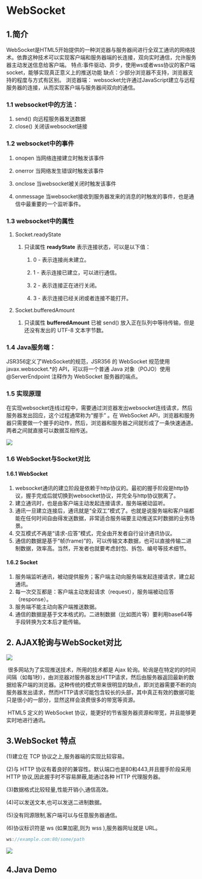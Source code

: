 # WebSocket

##  1.简介

WebSocket是HTML5开始提供的一种浏览器与服务器间进行全双工通讯的网络技术。依靠这种技术可以实现客户端和服务器端的长连接，双向实时通信，允许服务器主动发送信息给客户端。
特点:事件驱动、异步，使用ws或者wss协议的客户端socket，能够实现真正意义上的推送功能
缺点：少部分浏览器不支持，浏览器支持的程度与方式有区别。
浏览器端：
websocket允许通过JavaScript建立与远程服务器的连接，从而实现客户端与服务器间双向的通信。

### 1.1 websocket中的方法：
1. send() 向远程服务器发送数据
2. close() 关闭该websocket链接
### 1.2 websocket中的事件
1. onopen 当网络连接建立时触发该事件

2. onerror 当网络发生错误时触发该事件

3. onclose 当websocket被关闭时触发该事件

4. onmessage 当websocket接收到服务器发来的消息的时触发的事件，也是通信中最重要的一个监听事件。

### 1.3 websocket中的属性
1. Socket.readyState

   1. 只读属性 **readyState** 表示连接状态，可以是以下值：

      1.  0 - 表示连接尚未建立。

      2.  1 - 表示连接已建立，可以进行通信。

      3.  2 - 表示连接正在进行关闭。

      4.  3 - 表示连接已经关闭或者连接不能打开。
2. Socket.bufferedAmount
   1. 只读属性 **bufferedAmount** 已被 send() 放入正在队列中等待传输，但是还没有发出的 UTF-8 文本字节数。

### 1.4 Java服务端：
JSR356定义了WebSocket的规范，JSR356 的 WebSocket 规范使用 javax.websocket.*的 API，可以将一个普通 Java 对象（POJO）使用 @ServerEndpoint 注释作为 WebSocket 服务器的端点。

### 1.5 实现原理

​	在实现websocket连线过程中，需要通过浏览器发出websocket连线请求，然后服务器发出回应，这个过程通常称为“握手” 。在 WebSocket API，浏览器和服务器只需要做一个握手的动作，然后，浏览器和服务器之间就形成了一条快速通道。两者之间就直接可以数据互相传送。

![](https://images2017.cnblogs.com/blog/1318474/201802/1318474-20180201103651390-1585236943.png)

### 1.6 WebSocket与Socket对比

#### 1.6.1 WebSocket

1. websocket通讯的建立阶段是依赖于http协议的。最初的握手阶段是http协议，握手完成后就切换到websocket协议，并完全与http协议脱离了。
2. 建立通讯时，也是由客户端主动发起连接请求，服务端被动监听。
3. 通讯一旦建立连接后，通讯就是“全双工”模式了。也就是说服务端和客户端都能在任何时间自由得发送数据，非常适合服务端要主动推送实时数据的业务场景。
4. 交互模式不再是“请求-应答”模式，完全由开发者自行设计通讯协议。
5. 通信的数据是基于“帧(frame)”的，可以传输文本数据，也可以直接传输二进制数据，效率高。当然，开发者也就要考虑封包、拆包、编号等技术细节。

#### 1.6.2 Socket

1.  服务端监听通讯，被动提供服务；客户端主动向服务端发起连接请求，建立起通讯。
2. 每一次交互都是：客户端主动发起请求（request），服务端被动应答（response）。
3. 服务端不能主动向客户端推送数据。
4. 通信的数据是基于文本格式的。二进制数据（比如图片等）要利用base64等手段转换为文本后才能传输。



## 2. AJAX轮询与WebSocket对比

![](http://www.runoob.com/wp-content/uploads/2016/03/ws.png)

​	很多网站为了实现推送技术，所用的技术都是 Ajax 轮询。轮询是在特定的的时间间隔（如每1秒），由浏览器对服务器发出HTTP请求，然后由服务器返回最新的数据给客户端的浏览器。这种传统的模式带来很明显的缺点，即浏览器需要不断的向服务器发出请求，然而HTTP请求可能包含较长的头部，其中真正有效的数据可能只是很小的一部分，显然这样会浪费很多的带宽等资源。

​	HTML5 定义的 WebSocket 协议，能更好的节省服务器资源和带宽，并且能够更实时地进行通讯。

## 3.WebSocket 特点 

(1)建立在 TCP 协议之上,服务器端的实现比较容易。 

(2)与 HTTP 协议有着良好的兼容性。默认端口也是80和443,并且握手阶段采用 HTTP 协议,因此握手时不容易屏蔽,能通过各种 HTTP 代理服务器。 

(3)数据格式比较轻量,性能开销小,通信高效。 

(4)可以发送文本,也可以发送二进制数据。 

(5)没有同源限制,客户端可以与任意服务器通信。 

(6)协议标识符是 ws (如果加密,则为 wss ),服务器网址就是 URL。

 ```js
ws://example.com:80/some/path
 ```

![](http://aliyunzixunbucket.oss-cn-beijing.aliyuncs.com/jpg/1fe0bfbec9213af074b8778651e6061d.jpg?x-oss-process=image/resize,p_100/auto-orient,1/quality,q_90/format,jpg/watermark,image_eXVuY2VzaGk=,t_100,g_se,x_0,y_0)

## 4.Java Demo

